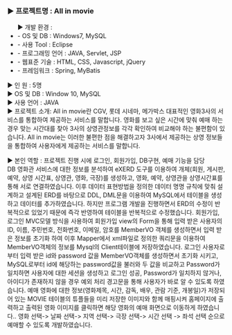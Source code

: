 <h3> ▶ 프로젝트명   : All in movie </h2>
<ul> ▶ 개발 환경    : 
<li>- OS 및 DB : Windows7, MySQL</li>
  <li>- 사용 Tool : Eclipse</li>
<li>- 프로그래밍 언어 : JAVA, Servlet, JSP</li>
<li>- 웹표준 기술 : HTML, CSS, Javascript, jQuery</li>
<li>- 프레임워크 : Spring, MyBatis</li>
  </ul>
▶ 인    원     : 5명 <br>
▶ OS 및 DB     : Window 10, MySQL <br>
▶ 사용 언어    : JAVA <br>
▶ 프로젝트 소개: All in movie란 CGV, 롯데 시네마, 메가박스 대표적인 영화3사의 서비스를 통합하여 제공하는 서비스를 말합니다. 영화를 보고 싶은 시간에 맞춰 예매 하는 경우 맞는 시간대를 찾아 3사의 상영관정보를 각각 확인하여 비교해야 하는 불편함이 있습니다. All in movie는 이러한 불편한 점을 해결하고자 3사에서 제공하는 상영 정보들을 통합하여 사용자에게 제공하는 서비스를 말합니다. <br>

▶ 본인 역할    : 프로젝트 진행 시에 로그인, 회원가입, DB구현, 예매 기능을 담당 <br>
DB
영화관 서비스에 대한 정보를 분석하여 eXERD 도구를 이용하여 개체(회원, 게시판, 예약, 상영 시간표, 상영관, 영화, 극장)를 생성하고, 영화, 예약, 상영관을 상영시간표를 통해 서로 연결하였습니다. 이후 데이터 표현방법을 정의한 데이터 명명 규칙에 맞춰 설계하고 설계된 ERD를 바탕으로 DDL, DML문을 이용하여 MySQL에서 테이블을 생성하고 데이터를 추가하였습니다. 하지만 프로그램 개발을 진행하면서 ERD의 수정이 반복적으로 있었기 때문에 즉각 반영하여 테이블을 반복적으로 수정했습니다.
회원가입, 로그인
MVC모델 방식을 사용하여 회원가입 view의 Form을 통해 입력 받은 사용자의 ID, 이름, 주민번호, 전화번호, 이메일, 암호를 MemberVO 객체를 생성하면서 입력 받은 정보를 초기화 하여 이후 Mapper에서 xml파일로 정의한 쿼리문을 이용하여 MemberVO객체의 정보를 Mysql의 Client테이블에 저장하였습니다.
로그인 사용자로부터 입력 받은 id와 password 값을 MemberVO객체를 생성하면서 초기화 시키고, MySQL로부터 id에 해당하는 password값을 불러와 두 값을 비교하고 Password가 일치하면 사용자에 대한 세션을 생성하고 로그인 성공, Password가 일치하지 않거나, 아이디가 존재하지 않을 경우 예외 처리 경고문을 통해 사용자가 바로 알 수 있도록 하였습니다.
예매
영화에 대한 정보(영화제목, 시간, 감독, 배우, 관람 기준, 개봉일)가 저장되어 있는 MOVIE 테이블의 튜플들을 미리 저장한 이미지와 함께 매핑시켜 홈페이지에 출력하고 출력된 영화 이미지를 클릭하면 해당 영화의 예매 화면으로 이동하게 하였습니다..
영화 선택-> 날짜 선택-> 지역 선택-> 극장 선택-> 시간 선택 -> 좌석 선택 순으로 예매할 수 있도록 개발하였습니다.
